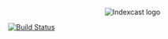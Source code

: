 <p align="center">
  <img src="https://github.com/xermak00/indexcast/blob/master/logo.png?raw=true" alt="Indexcast logo">
</p>

[![Build Status](https://travis-ci.com/xermak00/indexcast.svg?token=9hx2FG2heDSbUifJsALk&branch=master)](https://travis-ci.com/xermak00/indexcast)